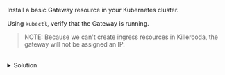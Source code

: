 Install a basic Gateway resource in your Kubernetes cluster.

Using `kubectl`, verify that the Gateway is running.

> NOTE: Because we can't create ingress resources in Killercoda, the gateway will not be assigned an IP.

<br>
<details><summary>Solution</summary>
<br>

```bash
# Deploy a basic Gateway that allows access to port 80 into the cluster
cat <<EOF | kubectl apply -f -
apiVersion: gateway.networking.k8s.io/v1
kind: Gateway
metadata:
 name: my-gateway
 namespace: default
spec:
 gatewayClassName: nginx
 listeners:
 - name: http
   protocol: HTTP
   port: 80
EOF
```{{exec}}

```bash
# check if the Gateway has been created
kubectl get gateway
```{{exec}}

</details>